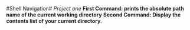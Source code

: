 #Shell Navigation#
*Project one*
**First Command:  prints the absolute path name of the current working directory**
**Second Command: Display the contents list of your current directory.**
